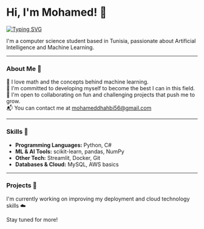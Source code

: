 # Hi, I'm Mohamed! 👋


[![Typing SVG](https://readme-typing-svg.demolab.com?font=Fira+Code&weight=600&size=30&pause=1000&color=16BB0E&width=435&lines=Aspiring+ML+Engineer;Aspiring+AI+Engineer)](https://git.io/typing-svg)


I'm a computer science student based in Tunisia, passionate about Artificial Intelligence and Machine Learning.

---

### About Me 🙌

📐 I love math and the concepts behind machine learning.  
🚀 I'm committed to developing myself to become the best I can in this field.  
🤝 I'm open to collaborating on fun and challenging projects that push me to grow.  
📬 You can contact me at [mohameddhahbi56@gmail.com](mailto:mohameddhahbi56@gmail.com)

---

### Skills 🧠

- **Programming Languages:** Python, C#
- **ML & AI Tools:** scikit-learn, pandas, NumPy
- **Other Tech:** Streamlit, Docker, Git
- **Databases & Cloud:** MySQL, AWS basics

---

### Projects 🔧

I'm currently working on improving my deployment and cloud technology skills ☁️

Stay tuned for more!
